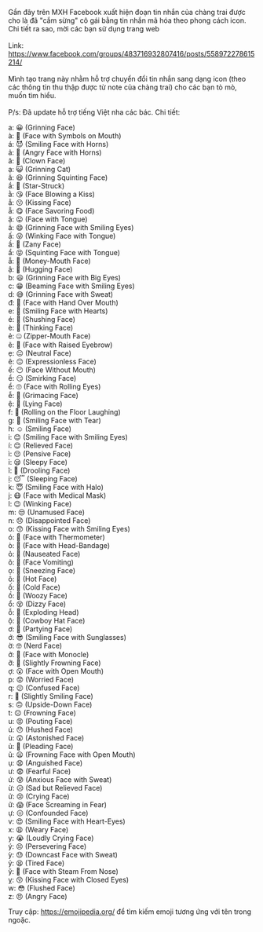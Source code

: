 Gần đây trên MXH Facebook xuất hiện đoạn tin nhắn của chàng trai được cho là đã "cắm sừng" cô gái bằng tin nhắn mã hóa theo phong cách icon. Chi tiết ra sao, mời các bạn sử dụng trang web
</br></br>
Link: https://www.facebook.com/groups/483716932807416/posts/558972278615214/
</br></br>
Mình tạo trang này nhằm hỗ trợ chuyển đổi tin nhắn sang dạng icon (theo các thông tin thu thập được từ note của chàng trai) cho các bạn tò mò, muốn tìm hiểu.
</br></br>
P/s: Đã update hỗ trợ tiếng Việt nha các bác. Chi tiết:

a: 😀 (Grinning Face) </br>
à: 🤬 (Face with Symbols on Mouth) </br>
á: 😈 (Smiling Face with Horns) </br>
ả: 👿 (Angry Face with Horns) </br>
ã: 🤡 (Clown Face) </br>
ạ: 😺 (Grinning Cat) </br>
ă: 😆 (Grinning Squinting Face) </br>
ắ: 🤩 (Star-Struck) </br>
ằ: 😘 (Face Blowing a Kiss) </br>
ẳ: 😗 (Kissing Face) </br>
ẵ: 😋 (Face Savoring Food) </br>
ặ: 😛 (Face with Tongue) </br>
â: 😄 (Grinning Face with Smiling Eyes) </br>
ấ: 😜 (Winking Face with Tongue) </br>
ầ: 🤪 (Zany Face) </br>
ẩ: 😝 (Squinting Face with Tongue) </br>
ẫ: 🤑 (Money-Mouth Face) </br>
ậ: 🤗 (Hugging Face) </br>
b: 😃 (Grinning Face with Big Eyes) </br>
c: 😁 (Beaming Face with Smiling Eyes) </br>
d: 😅 (Grinning Face with Sweat) </br>
đ: 🤭 (Face with Hand Over Mouth) </br>
e: 🥰 (Smiling Face with Hearts) </br>
é: 🤫 (Shushing Face) </br>
è: 🤔 (Thinking Face) </br>
ẻ: 🤐 (Zipper-Mouth Face) </br>
ẽ: 🤨 (Face with Raised Eyebrow) </br>
ẹ: 😐 (Neutral Face) </br>
ê: 😑 (Expressionless Face) </br>
ế: 😶 (Face Without Mouth) </br>
ề: 😏 (Smirking Face) </br>
ể: 🙄 (Face with Rolling Eyes) </br>
ễ: 😬 (Grimacing Face) </br>
ệ: 🤥 (Lying Face) </br>
f: 🤣 (Rolling on the Floor Laughing) </br>
g: 🥲 (Smiling Face with Tear) </br>
h: ☺️ (Smiling Face) </br>
i: 😊 (Smiling Face with Smiling Eyes) </br>
í: 😌 (Relieved Face) </br>
ì: 😔 (Pensive Face) </br>
ỉ: 😪 (Sleepy Face) </br>
ĩ: 🤤 (Drooling Face) </br>
ị: 😴 (Sleeping Face) </br>
k: 😇 (Smiling Face with Halo) </br>
j: 😷 (Face with Medical Mask) </br>
l: 😉 (Winking Face) </br>
m: 😒 (Unamused Face) </br>
n: 😞 (Disappointed Face) </br>
o: 😙 (Kissing Face with Smiling Eyes) </br>
ó: 🤒 (Face with Thermometer) </br>
ò: 🤕 (Face with Head-Bandage) </br>
ỏ: 🤢 (Nauseated Face) </br>
õ: 🤮 (Face Vomiting) </br>
ọ: 🤧 (Sneezing Face) </br>
ô: 🥵 (Hot Face) </br>
ố: 🥶 (Cold Face) </br>
ồ: 🥴 (Woozy Face) </br>
ổ: 😵 (Dizzy Face) </br>
ỗ: 🤯 (Exploding Head) </br>
ộ: 🤠 (Cowboy Hat Face) </br>
ơ: 🥳 (Partying Face) </br>
ớ: 😎 (Smiling Face with Sunglasses) </br>
ờ: 🤓 (Nerd Face) </br>
ở: 🧐 (Face with Monocle) </br>
ỡ: 🙁 (Slightly Frowning Face) </br>
ợ: 😮 (Face with Open Mouth) </br>
p: 😟 (Worried Face) </br>
q: 😕 (Confused Face) </br>
r: 🙂 (Slightly Smiling Face) </br>
s: 🙃 (Upside-Down Face) </br>
t: ☹️ (Frowning Face) </br>
u: 😡 (Pouting Face) </br>
ú: 😯 (Hushed Face) </br>
ù: 😲 (Astonished Face) </br>
ủ: 🥺 (Pleading Face) </br>
ũ: 😦 (Frowning Face with Open Mouth) </br>
ụ: 😧 (Anguished Face) </br>
ư: 😨 (Fearful Face) </br>
ứ: 😰 (Anxious Face with Sweat) </br>
ừ: 😥 (Sad but Relieved Face) </br>
ử: 😢 (Crying Face) </br>
ữ: 😱 (Face Screaming in Fear) </br>
ự: 😖 (Confounded Face) </br>
v: 😍 (Smiling Face with Heart-Eyes) </br>
x: 😩 (Weary Face) </br>
y: 😭 (Loudly Crying Face) </br>
ý: 😣 (Persevering Face) </br>
ỳ: 😓 (Downcast Face with Sweat) </br>
ỷ: 😫 (Tired Face) </br>
ỹ: 😤 (Face with Steam From Nose) </br>
ỵ: 😚 (Kissing Face with Closed Eyes) </br>
w: 😳 (Flushed Face) </br>
z: 😠 (Angry Face) </br>

Truy cập: https://emojipedia.org/ để tìm kiếm emoji tương ứng với tên trong ngoặc.